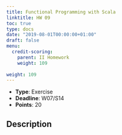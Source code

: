 ```yaml
---
title: Functional Programming with Scala
linktitle: HW 09
toc: true
type: docs
date: "2019-08-01T00:00:00+01:00"
draft: false
menu:
  credit-scoring:
    parent: II Homework
    weight: 109
    
weight: 109
---
```


* **Type**: Exercise
* **Deadline**: W07/S14
* **Points**: 20

## Description
